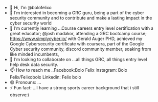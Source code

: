 - 👋 Hi, I’m @bolofelixo
- 👀 I’m interested in becoming a GRC guru, being a part of the cyber security community and to contribute and make a lasting impact in the cyber security world
- 🌱 I’m currently learning ...Course careers entry level certification with a great educator; @josh madakor, attending a GRC bootcamp course; https://www.simplycyber.io/ with Gerald Auger PHD, achieved my Google Cybersecurity certificate with coursera, part of the Google Cyber security community, discord community member, soaking from like minded incumbents, 
- 💞️ I’m looking to collaborate on ...all things GRC, all things entry level  help desk data security.
- 📫 How to reach me ..Facebook:Bolo Felix Instagram: Bolo Felix/Felixobolo Linkedin: Felix bolo
- 😄 Pronouns: ...
- ⚡ Fun fact: ...I have a strong sports career background that i still observe:)

<!---
bolofelixo/bolofelixo is a ✨ special ✨ repository because its `README.md` (this file) appears on your GitHub profile.
You can click the Preview link to take a look at your changes.
--->
